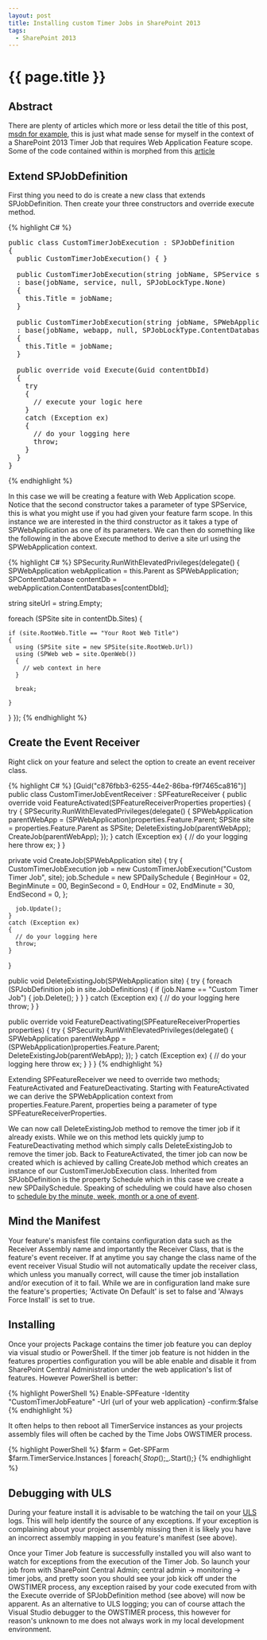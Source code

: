 ```yaml
---
layout: post
title: Installing custom Timer Jobs in SharePoint 2013
tags:
  - SharePoint 2013
---
```


{{ page.title }}
================

Abstract
--------
There are plenty of articles which more or less detail the title of this post, [msdn for example](https://msdn.microsoft.com/en-us/library/office/hh528519(v=office.14).aspx), this is just what made sense for myself in the context of a SharePoint 2013 Timer Job that requires Web Application Feature scope. Some of the code contained within is morphed from this [article](http://www.codeproject.com/Tips/634208/Create-and-Deploy-Custom-Timer-Job-Definition-in-S)

Extend SPJobDefinition
----------------------
First thing you need to do is create a new class that extends SPJobDefinition.
Then create your three constructors and override execute method.

{% highlight C# %}
<pre>
public class CustomTimerJobExecution : SPJobDefinition
{
  public CustomTimerJobExecution() { }

  public CustomTimerJobExecution(string jobName, SPService service)
  : base(jobName, service, null, SPJobLockType.None)
  {
    this.Title = jobName;
  }

  public CustomTimerJobExecution(string jobName, SPWebApplication webapp)
  : base(jobName, webapp, null, SPJobLockType.ContentDatabase)
  {
    this.Title = jobName;
  }

  public override void Execute(Guid contentDbId)
  {
    try
    {
      // execute your logic here
    }
    catch (Exception ex)
    {
      // do your logging here
      throw;
    }
  }
}
</pre>
{% endhighlight %}

In this case we will be creating a feature with Web Application scope. Notice that the second constructor takes a parameter of type SPService, this is what you might use if you had given your feature farm scope. In this instance we are interested in the third constructor as it takes a type of SPWebApplication as one of its parameters. We can then do something like the following in the above Execute method to derive a site url using the SPWebApplication context.

{% highlight C# %}
SPSecurity.RunWithElevatedPrivileges(delegate()
{
  SPWebApplication webApplication = this.Parent as SPWebApplication;  
  SPContentDatabase contentDb = webApplication.ContentDatabases[contentDbId];

  string siteUrl = string.Empty;

  foreach (SPSite site in contentDb.Sites)
  {

    if (site.RootWeb.Title == "Your Root Web Title")
    {
      using (SPSite site = new SPSite(site.RootWeb.Url))
      using (SPWeb web = site.OpenWeb())
      {
        // web context in here
      }

      break;

    }
  }
});
{% endhighlight %}


Create the Event Receiver
-------------------------
Right click on your feature and select the option to create an event receiver class.

{% highlight C# %}
[Guid("c876fbb3-6255-44e2-86ba-f9f7465ca816")]
public class CustomTimerJobEventReceiver : SPFeatureReceiver
{
  public override void FeatureActivated(SPFeatureReceiverProperties properties)
  {
    try
    {
      SPSecurity.RunWithElevatedPrivileges(delegate()
      {
          SPWebApplication parentWebApp = (SPWebApplication)properties.Feature.Parent;
          SPSite site = properties.Feature.Parent as SPSite;
          DeleteExistingJob(parentWebApp);
          CreateJob(parentWebApp);
      });
    }
    catch (Exception ex)
    {
      // do your logging here
      throw ex;
    }
  }

  private void CreateJob(SPWebApplication site)
  {
    try
    {
      CustomTimerJobExecution job = new CustomTimerJobExecution("Custom Timer Job", site);
      job.Schedule = new SPDailySchedule
      {
        BeginHour = 02,
        BeginMinute = 00,
        BeginSecond = 0,
        EndHour = 02,
        EndMinute = 30,
        EndSecond = 0,
      };

      job.Update();
    }
    catch (Exception ex)
    {
      // do your logging here
      throw;
    }
  }

  public void DeleteExistingJob(SPWebApplication site)
  {
    try
    {
      foreach (SPJobDefinition job in site.JobDefinitions)
      {
        if (job.Name == "Custom Timer Job")
        {
          job.Delete();
        }
      }
    }
    catch (Exception ex)
    {
      // do your logging here
      throw;
    }
  }

  public override void FeatureDeactivating(SPFeatureReceiverProperties properties)
  {
    try
    {
      SPSecurity.RunWithElevatedPrivileges(delegate()
      {
        SPWebApplication parentWebApp = (SPWebApplication)properties.Feature.Parent;
        DeleteExistingJob(parentWebApp);
        });
      }
      catch (Exception ex)
      {
        // do your logging here
        throw ex;
      }
    }
  }
{% endhighlight %}

Extending SPFeatureReceiver we need to override two methods; FeatureActivated and FeatureDeactivating. Starting with FeatureActivated we can derive the SPWebApplication context from properties.Feature.Parent, properties being a parameter of type SPFeatureReceiverProperties.

We can now call DeleteExistingJob method to remove the timer job if it already exists. While we on this method lets quickly jump to FeatureDeactivating method which simply calls DeleteExistingJob to remove the timer job. Back to FeatureActivated, the timer job can now be created which is achieved by calling CreateJob method which creates an instance of our CustomTimerJobExecution class. Inherited from SPJobDefinition is the property Schedule which in this case we create a new SPDailySchedule. Speaking of scheduling we could have also chosen to [schedule by the minute, week, month or a one of event](https://msdn.microsoft.com/en-us/library/office/microsoft.sharepoint.spschedule(v=office.15).aspx).

Mind the Manifest
-----------------
Your feature's manisfest file contains configuration data such as the Receiver Assembly name and importantly the Receiver Class, that is the feature's event receiver. If at anytime you say change the class name of the event receiver Visual Studio will not automatically update the receiver class, which unless you manually correct, will cause the timer job installation and/or execution of it to fail.
While we are in configuration land make sure the feature's properties; 'Activate On Default' is set to false and 'Always Force Install' is set to true.

Installing
----------
Once your projects Package contains the timer job feature you can deploy via visual studio or PowerShell. If the timer job feature is not hidden in the features properties configuration you will be able enable and disable it from SharePoint Central Administration under the web application's list of features. However PowerShell is better:

{% highlight PowerShell %}
Enable-SPFeature -Identity "CustomTimerJobFeature" -Url {url of your web application} -confirm:$false
{% endhighlight %}

It often helps to then reboot all TimerService instances as your projects assembly files will often be cached by the Time Jobs OWSTIMER process.

{% highlight PowerShell %}
$farm = Get-SPFarm
$farm.TimerService.Instances | foreach{$_.Stop();$_.Start();}
{% endhighlight %}

Debugging with ULS
------------------
During your feature install it is advisable to be watching the tail on your  [ULS](https://msdn.microsoft.com/en-us/library/office/ff512738(v=office.14).aspx) logs. This will help identify the source of any exceptions. If your exception is complaining about your project assembly missing then it is likely you have an incorrect assembly mapping in you feature's manifest (see above).

Once your Timer Job feature is successfully installed you will also want to watch for exceptions from the execution of the Timer Job. So launch your job from with SharePoint Central Admin; central admin -> monitoring -> timer jobs, and pretty soon you should see your job kick off under the OWSTIMER process, any exception raised by your code executed from with the Execute override of SPJobDefinition method (see above) will now be apparent. As an alternative to ULS logging; you can of course attach the Visual Studio debugger to the OWSTIMER process, this however for reason's unknown to me does not always work in my local development environment.
